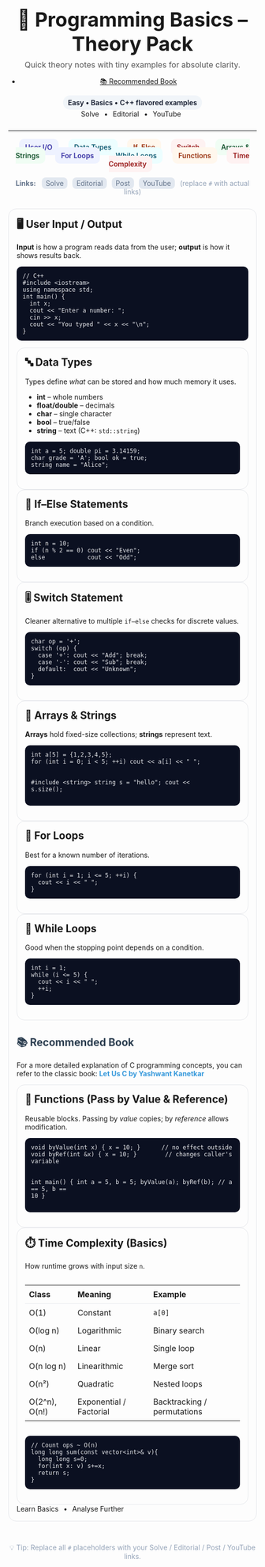 
<!-- README: Programming Basics – Theory Pack (HTML) -->
<div align="center">
  <h1 style="margin:0 0 8px; font-size:40px;">📘 Programming Basics – Theory Pack</h1>
  <p style="margin:0 0 14px; font-size:16px; color:#555;">
    Quick theory notes with tiny examples for absolute clarity.
  </p>
<ul> <li><a href="#book">📚 Recommended Book</a></li></ul>
  <div style="display:inline-block; padding:6px 10px; border-radius:999px; background:#f1f5f9; color:#0f172a; font-weight:600;">
    Easy • Basics • C++ flavored examples
  </div>
<div>
      <a href="https://www.codechef.com/practice/cpp" style="text-decoration:none; margin-right:6px;">Solve</a> •
      <a href="https://www.geeksforgeeks.org/cpp/cpp-exercises/" style="text-decoration:none; margin:0 6px;">Editorial</a> •
      <a href="https://www.youtube.com/watch?v=EAR7De6Goz4&t=250s&ab_channel=takeUforward" style="text-decoration:none; margin:0 6px;">YouTube</a>
    </div>
</div>

<hr style="border:none; border-top:1px solid #e5e7eb; margin:24px 0;" />

<!-- Top Navigation -->
<div align="center" style="margin: 0 auto 22px; max-width:980px;">
  <a href="#user-io" style="text-decoration:none; margin:6px 8px; padding:8px 12px; border-radius:10px; background:#eef2ff; color:#3730a3; font-weight:600;">User I/O</a>
  <a href="#data-types" style="text-decoration:none; margin:6px 8px; padding:8px 12px; border-radius:10px; background:#ecfeff; color:#155e75; font-weight:600;">Data Types</a>
  <a href="#if-else" style="text-decoration:none; margin:6px 8px; padding:8px 12px; border-radius:10px; background:#fff7ed; color:#9a3412; font-weight:600;">If–Else</a>
  <a href="#switch" style="text-decoration:none; margin:6px 8px; padding:8px 12px; border-radius:10px; background:#fef2f2; color:#991b1b; font-weight:600;">Switch</a>
  <a href="#arrays-strings" style="text-decoration:none; margin:6px 8px; padding:8px 12px; border-radius:10px; background:#f0fdf4; color:#14532d; font-weight:600;">Arrays & Strings</a>
  <a href="#for-loops" style="text-decoration:none; margin:6px 8px; padding:8px 12px; border-radius:10px; background:#eef2ff; color:#3730a3; font-weight:600;">For Loops</a>
  <a href="#while-loops" style="text-decoration:none; margin:6px 8px; padding:8px 12px; border-radius:10px; background:#ecfeff; color:#155e75; font-weight:600;">While Loops</a>
  <a href="#functions" style="text-decoration:none; margin:6px 8px; padding:8px 12px; border-radius:10px; background:#fff7ed; color:#9a3412; font-weight:600;">Functions</a>
  <a href="#time-complexity" style="text-decoration:none; margin:6px 8px; padding:8px 12px; border-radius:10px; background:#fef2f2; color:#991b1b; font-weight:600;">Time Complexity</a>
</div>

<!-- Link legend / placeholders -->
<div align="center" style="margin: 0 auto 26px; max-width:980px; font-size:14px; color:#64748b;">
  <strong>Links:</strong>
  <span style="margin-left:8px; padding:3px 8px; background:#e2e8f0; border-radius:8px;">Solve</span>
  <span style="margin-left:6px; padding:3px 8px; background:#e2e8f0; border-radius:8px;">Editorial</span>
  <span style="margin-left:6px; padding:3px 8px; background:#e2e8f0; border-radius:8px;">Post</span>
  <span style="margin-left:6px; padding:3px 8px; background:#e2e8f0; border-radius:8px;">YouTube</span>
  <span style="margin-left:6px; color:#94a3b8;">(replace <code>#</code> with actual links)</span>
</div>

<!-- Card styles (inline so GitHub renders nicely) -->
<div style="max-width:980px; margin:0 auto; display:grid; grid-template-columns:repeat(auto-fit,minmax(280px,1fr)); gap:16px;">

  <!-- User Input / Output -->
  <div id="user-io" style="border:1px solid #e5e7eb; border-radius:16px; padding:16px;">
    <h2 style="margin-top:0;">🖥️ User Input / Output</h2>
    <p><strong>Input</strong> is how a program reads data from the user; <strong>output</strong> is how it shows results back.</p>
    <pre style="background:#0b1021; color:#e5e7eb; padding:12px; border-radius:10px; overflow:auto;"><code>// C++
#include &lt;iostream&gt;
using namespace std;
int main() {
  int x; 
  cout &lt;&lt; "Enter a number: ";
  cin &gt;&gt; x;
  cout &lt;&lt; "You typed " &lt;&lt; x &lt;&lt; "\n";
}</code></pre>

  <!-- Data Types -->
  <div id="data-types" style="border:1px solid #e5e7eb; border-radius:16px; padding:16px;">
    <h2 style="margin-top:0;">🔤 Data Types</h2>
    <p>Types define <em>what</em> can be stored and how much memory it uses.</p>
    <ul>
      <li><strong>int</strong> – whole numbers</li>
      <li><strong>float/double</strong> – decimals</li>
      <li><strong>char</strong> – single character</li>
      <li><strong>bool</strong> – true/false</li>
      <li><strong>string</strong> – text (C++: <code>std::string</code>)</li>
    </ul>
    <pre style="background:#0b1021; color:#e5e7eb; padding:12px; border-radius:10px; overflow:auto;"><code>int a = 5; double pi = 3.14159; 
char grade = 'A'; bool ok = true; 
string name = "Alice";</code></pre>
    
  </div>

  <!-- If Else -->
  <div id="if-else" style="border:1px solid #e5e7eb; border-radius:16px; padding:16px;">
    <h2 style="margin-top:0;">🔀 If–Else Statements</h2>
    <p>Branch execution based on a condition.</p>
    <pre style="background:#0b1021; color:#e5e7eb; padding:12px; border-radius:10px; overflow:auto;"><code>int n = 10;
if (n % 2 == 0) cout &lt;&lt; "Even";
else            cout &lt;&lt; "Odd";</code></pre>
    
  </div>

  <!-- Switch -->
  <div id="switch" style="border:1px solid #e5e7eb; border-radius:16px; padding:16px;">
    <h2 style="margin-top:0;">🎚️ Switch Statement</h2>
    <p>Cleaner alternative to multiple <code>if–else</code> checks for discrete values.</p>
    <pre style="background:#0b1021; color:#e5e7eb; padding:12px; border-radius:10px; overflow:auto;"><code>char op = '+';
switch (op) {
  case '+': cout &lt;&lt; "Add"; break;
  case '-': cout &lt;&lt; "Sub"; break;
  default:  cout &lt;&lt; "Unknown";
}</code></pre>
    
  </div>

  <!-- Arrays & Strings -->
  <div id="arrays-strings" style="border:1px solid #e5e7eb; border-radius:16px; padding:16px;">
    <h2 style="margin-top:0;">🧩 Arrays & Strings</h2>
    <p><strong>Arrays</strong> hold fixed-size collections; <strong>strings</strong> represent text.</p>
    <pre style="background:#0b1021; color:#e5e7eb; padding:12px; border-radius:10px; overflow:auto;"><code>int a[5] = {1,2,3,4,5};
for (int i = 0; i &lt; 5; ++i) cout &lt;&lt; a[i] &lt;&lt; " ";

#include &lt;string&gt;
string s = "hello";
cout &lt;&lt; s.size();</code></pre>
   
  </div>

  <!-- For Loops -->
  <div id="for-loops" style="border:1px solid #e5e7eb; border-radius:16px; padding:16px;">
    <h2 style="margin-top:0;">🔁 For Loops</h2>
    <p>Best for a known number of iterations.</p>
    <pre style="background:#0b1021; color:#e5e7eb; padding:12px; border-radius:10px; overflow:auto;"><code>for (int i = 1; i &lt;= 5; ++i) {
  cout &lt;&lt; i &lt;&lt; " ";
}</code></pre>
    
  </div>

  <!-- While Loops -->
  <div id="while-loops" style="border:1px solid #e5e7eb; border-radius:16px; padding:16px;">
    <h2 style="margin-top:0;">🔄 While Loops</h2>
    <p>Good when the stopping point depends on a condition.</p>
    <pre style="background:#0b1021; color:#e5e7eb; padding:12px; border-radius:10px; overflow:auto;"><code>int i = 1;
while (i &lt;= 5) {
  cout &lt;&lt; i &lt;&lt; " ";
  ++i;
}</code></pre>
   
  </div>

  <!-- Functions -->
 <section id="book" style="margin-top: 30px;">
  <h2 style="color:#2c3e50;">📚 Recommended Book</h2>
  <p>
    For a more detailed explanation of C programming concepts, you can refer to the classic book:
    <a href="https://www.slideshare.net/slideshow/let-us-c-yashwant-kanetkar1/21493342" 
       target="_blank" 
       style="color:#3498db; text-decoration:none; font-weight:bold;">
      Let Us C by Yashwant Kanetkar
    </a>
  </p>
</section>

  <div id="functions" style="border:1px solid #e5e7eb; border-radius:16px; padding:16px;">
    <h2 style="margin-top:0;">🧪 Functions (Pass by Value & Reference)</h2>
    <p>Reusable blocks. Passing by <em>value</em> copies; by <em>reference</em> allows modification.</p>
    <pre style="background:#0b1021; color:#e5e7eb; padding:12px; border-radius:10px; overflow:auto;"><code>void byValue(int x) { x = 10; }      // no effect outside
void byRef(int &x) { x = 10; }        // changes caller's variable

int main() {
  int a = 5, b = 5;
  byValue(a); byRef(b);
  // a == 5, b == 10
}</code></pre>
    
  </div>

  <!-- Time Complexity -->
  <div id="time-complexity" style="border:1px solid #e5e7eb; border-radius:16px; padding:16px;">
    <h2 style="margin-top:0;">⏱️ Time Complexity (Basics)</h2>
    <p>How runtime grows with input size <code>n</code>.</p>
    <div style="overflow:auto;">
      <table style="width:100%; border-collapse:collapse;">
        <thead>
          <tr>
            <th style="text-align:left; padding:8px; border-bottom:1px solid #e5e7eb;">Class</th>
            <th style="text-align:left; padding:8px; border-bottom:1px solid #e5e7eb;">Meaning</th>
            <th style="text-align:left; padding:8px; border-bottom:1px solid #e5e7eb;">Example</th>
          </tr>
        </thead>
        <tbody>
          <tr>
            <td style="padding:8px;">O(1)</td>
            <td style="padding:8px;">Constant</td>
            <td style="padding:8px;"><code>a[0]</code></td>
          </tr>
          <tr>
            <td style="padding:8px;">O(log n)</td>
            <td style="padding:8px;">Logarithmic</td>
            <td style="padding:8px;">Binary search</td>
          </tr>
          <tr>
            <td style="padding:8px;">O(n)</td>
            <td style="padding:8px;">Linear</td>
            <td style="padding:8px;">Single loop</td>
          </tr>
          <tr>
            <td style="padding:8px;">O(n log n)</td>
            <td style="padding:8px;">Linearithmic</td>
            <td style="padding:8px;">Merge sort</td>
          </tr>
          <tr>
            <td style="padding:8px;">O(n²)</td>
            <td style="padding:8px;">Quadratic</td>
            <td style="padding:8px;">Nested loops</td>
          </tr>
          <tr>
            <td style="padding:8px;">O(2^n), O(n!)</td>
            <td style="padding:8px;">Exponential / Factorial</td>
            <td style="padding:8px;">Backtracking / permutations</td>
          </tr>
        </tbody>
      </table>
    </div>
    <pre style="background:#0b1021; color:#e5e7eb; padding:12px; border-radius:10px; overflow:auto;"><code>// Count ops ~ O(n)
long long sum(const vector&lt;int&gt;&amp; v){
  long long s=0;
  for(int x: v) s+=x;
  return s;
}</code></pre>
    
  </div>
<div>
      <a href="https://www.youtube.com/watch?v=EAR7De6Goz4&t=250s&ab_channel=takeUforward" style="text-decoration:none; margin-right:6px;">Learn Basics</a> •
      <a href="https://www.geeksforgeeks.org/dsa/dsa-tutorial-learn-data-structures-and-algorithms/" style="text-decoration:none; margin-left:6px;">Analyse Further</a>
    </div>
</div>

<!-- Footer -->
<p align="center" style="color:#94a3b8; margin:28px 0 10px;">
  💡 Tip: Replace all <code>#</code> placeholders with your Solve / Editorial / Post / YouTube links.
</p>
